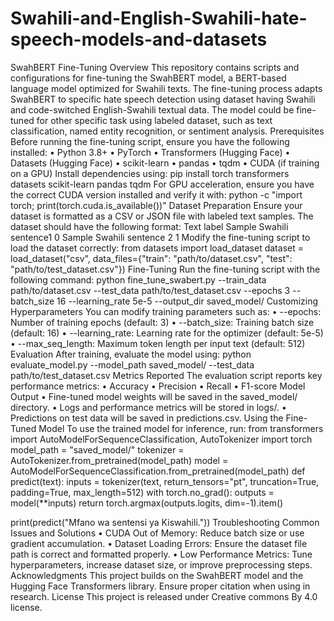 # Swahili-and-English-Swahili-hate-speech-models-and-datasets

SwahBERT Fine-Tuning
Overview
This repository contains scripts and configurations for fine-tuning the SwahBERT model, a BERT-based language model optimized for Swahili texts. 
The fine-tuning process adapts SwahBERT to specific hate speech detection using dataset having Swahili and code-switched English-Swahili textual data. The model could be fine-tuned for other specific task using labeled dataset, such as text classification, named entity recognition, or sentiment analysis.
Prerequisites
Before running the fine-tuning script, ensure you have the following installed:
•	Python 3.8+
•	PyTorch
•	Transformers (Hugging Face)
•	Datasets (Hugging Face)
•	scikit-learn
•	pandas
•	tqdm
•	CUDA (if training on a GPU)
Install dependencies using:
pip install torch transformers datasets scikit-learn pandas tqdm
For GPU acceleration, ensure you have the correct CUDA version installed and verify it with:
python -c "import torch; print(torch.cuda.is_available())"
Dataset Preparation
Ensure your dataset is formatted as a CSV or JSON file with labeled text samples. The dataset should have the following format:
Text	  label
Sample Swahili sentence1	    0
Sample Swahili sentence 2	    1
Modify the fine-tuning script to load the dataset correctly:
from datasets import load_dataset
 dataset = load_dataset("csv", data_files={"train": "path/to/dataset.csv", "test": "path/to/test_dataset.csv"})
Fine-Tuning
Run the fine-tuning script with the following command:
python fine_tune_swabert.py --train_data path/to/dataset.csv --test_data path/to/test_dataset.csv --epochs 3 --batch_size 16 --learning_rate 5e-5 --output_dir saved_model/
Customizing Hyperparameters
You can modify training parameters such as:
•	--epochs: Number of training epochs (default: 3)
•	--batch_size: Training batch size (default: 16)
•	--learning_rate: Learning rate for the optimizer (default: 5e-5)
•	--max_seq_length: Maximum token length per input text (default: 512)
Evaluation
After training, evaluate the model using:
python evaluate_model.py --model_path saved_model/ --test_data path/to/test_dataset.csv
Metrics Reported
The evaluation script reports key performance metrics:
•	Accuracy
•	Precision
•	Recall
•	F1-score
Model Output
•	Fine-tuned model weights will be saved in the saved_model/ directory.
•	Logs and performance metrics will be stored in logs/.
•	Predictions on test data will be saved in predictions.csv.
Using the Fine-Tuned Model
To use the trained model for inference, run:
from transformers import AutoModelForSequenceClassification, AutoTokenizer
import torch
model_path = "saved_model/"
tokenizer = AutoTokenizer.from_pretrained(model_path)
model = AutoModelForSequenceClassification.from_pretrained(model_path)
def predict(text):
    inputs = tokenizer(text, return_tensors="pt", truncation=True, padding=True, max_length=512)
    with torch.no_grad():
        outputs = model(**inputs)
    return torch.argmax(outputs.logits, dim=-1).item()

print(predict("Mfano wa sentensi ya Kiswahili."))
Troubleshooting
Common Issues and Solutions
•	CUDA Out of Memory: Reduce batch size or use gradient accumulation.
•	Dataset Loading Errors: Ensure the dataset file path is correct and formatted properly.
•	Low Performance Metrics: Tune hyperparameters, increase dataset size, or improve preprocessing steps.
Acknowledgments
This project builds on the SwahBERT model and the Hugging Face Transformers library. Ensure proper citation when using in research.
License
This project is released under Creative commons By 4.0 license.
